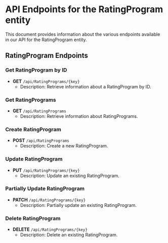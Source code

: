 # API Endpoints for the RatingProgram entity

This document provides information about the various endpoints available in our API for the RatingProgram entity.

## RatingProgram Endpoints

### Get RatingProgram by ID
- **GET** `/api/RatingPrograms/{key}`
  - Description: Retrieve information about a RatingProgram by ID.
  
### Get RatingPrograms
- **GET** `/api/RatingPrograms`
  - Description: Retrieve information about RatingPrograms.

### Create RatingProgram
- **POST** `/api/RatingPrograms`
  - Description: Create a new RatingProgram.

### Update RatingProgram
- **PUT** `/api/RatingPrograms/{key}`
  - Description: Update an existing RatingProgram.

### Partially Update RatingProgram
- **PATCH** `/api/RatingPrograms/{key}`
  - Description: Partially update an existing RatingProgram.
 
### Delete RatingProgram
- **DELETE** `/api/RatingPrograms/{key}`
  - Description: Delete an existing RatingProgram.

